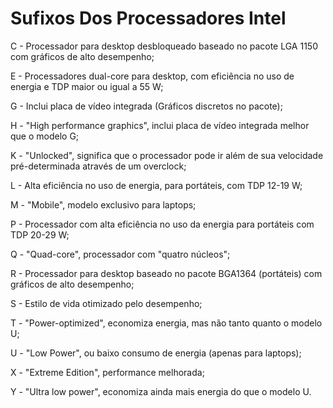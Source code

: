 # Sufixos Dos Processadores Intel

C - Processador para desktop desbloqueado baseado no pacote LGA 1150 com gráficos de alto desempenho;

E - Processadores dual-core para desktop, com eficiência no uso de energia e TDP maior ou igual a 55 W;

G - Inclui placa de vídeo integrada (Gráficos discretos no pacote);

H - "High performance graphics", inclui placa de vídeo integrada melhor que o modelo G;

K - "Unlocked", significa que o processador pode ir além de sua velocidade pré-determinada através de um overclock;

L - Alta eficiência no uso de energia, para portáteis, com TDP 12-19 W;

M - "Mobile", modelo exclusivo para laptops;

P - Processador com alta eficiência no uso da energia para portáteis com TDP 20-29 W;

Q - "Quad-core", processador com "quatro núcleos";

R - Processador para desktop baseado no pacote BGA1364 (portáteis) com gráficos de alto desempenho;

S - Estilo de vida otimizado pelo desempenho;

T - "Power-optimized", economiza energia, mas não tanto quanto o modelo U;

U - "Low Power", ou baixo consumo de energia (apenas para laptops);

X - "Extreme Edition", performance melhorada;

Y - "Ultra low power", economiza ainda mais energia do que o modelo U.
